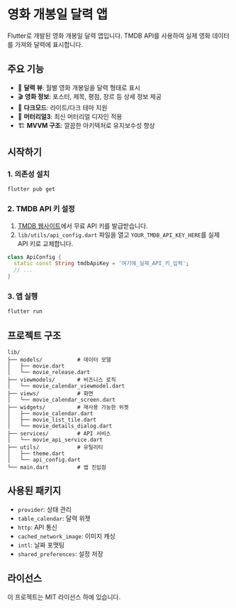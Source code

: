 # 영화 개봉일 달력 앱

Flutter로 개발된 영화 개봉일 달력 앱입니다. TMDB API를 사용하여 실제 영화 데이터를 가져와 달력에 표시합니다.

## 주요 기능

- 📅 **달력 뷰**: 월별 영화 개봉일을 달력 형태로 표시
- 🎬 **영화 정보**: 포스터, 제목, 평점, 장르 등 상세 정보 제공
- 🌙 **다크모드**: 라이트/다크 테마 지원
- 🎨 **머터리얼3**: 최신 머터리얼 디자인 적용
- 🏗️ **MVVM 구조**: 깔끔한 아키텍처로 유지보수성 향상

## 시작하기

### 1. 의존성 설치

```bash
flutter pub get
```

### 2. TMDB API 키 설정

1. [TMDB 웹사이트](https://www.themoviedb.org/settings/api)에서 무료 API 키를 발급받습니다.
2. `lib/utils/api_config.dart` 파일을 열고 `YOUR_TMDB_API_KEY_HERE`를 실제 API 키로 교체합니다.

```dart
class ApiConfig {
  static const String tmdbApiKey = '여기에_실제_API_키_입력';
  // ...
}
```

### 3. 앱 실행

```bash
flutter run
```

## 프로젝트 구조

```
lib/
├── models/           # 데이터 모델
│   ├── movie.dart
│   └── movie_release.dart
├── viewmodels/       # 비즈니스 로직
│   └── movie_calendar_viewmodel.dart
├── views/            # 화면
│   └── movie_calendar_screen.dart
├── widgets/          # 재사용 가능한 위젯
│   ├── movie_calendar.dart
│   ├── movie_list_tile.dart
│   └── movie_details_dialog.dart
├── services/         # API 서비스
│   └── movie_api_service.dart
├── utils/            # 유틸리티
│   ├── theme.dart
│   └── api_config.dart
└── main.dart         # 앱 진입점
```

## 사용된 패키지

- `provider`: 상태 관리
- `table_calendar`: 달력 위젯
- `http`: API 통신
- `cached_network_image`: 이미지 캐싱
- `intl`: 날짜 포맷팅
- `shared_preferences`: 설정 저장

## 라이선스

이 프로젝트는 MIT 라이선스 하에 있습니다.
